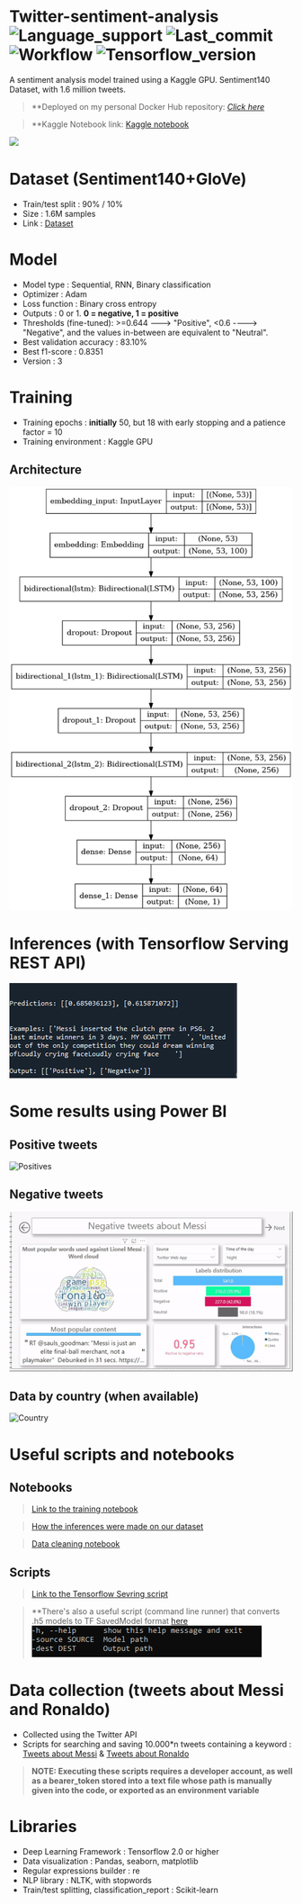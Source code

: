 # Twitter-sentiment-analysis ![Language_support](https://img.shields.io/pypi/pyversions/Tensorflow) ![Last_commit](https://img.shields.io/github/last-commit/JustSecret123/Human-pose-estimation) ![Workflow](https://img.shields.io/github/workflow/status/JustSecret123/Human-pose-estimation/Pylint/main) ![Tensorflow_version](https://img.shields.io/badge/Tensorflow%20version-2.6.2-orange)

A sentiment analysis model trained using a Kaggle GPU. Sentiment140 Dataset, with 1.6 million tweets.  

> **Deployed on my personal Docker Hub repository: [*Click here*](https://hub.docker.com/repository/docker/ibrahimserouis/my-tensorflow-models)

> **Kaggle Notebook link:  [Kaggle notebook](https://www.kaggle.com/ibrahimserouis99/twitter-sentiment-analysis)

<a href="https://www.linkedin.com/in/ibrahim-serouis-b05378181/">
  <img src="https://img.shields.io/badge/LinkedIn-Ibrahim%20Serouis-blue?link=http://left&link=http://right)"/>
</a>

# Dataset (Sentiment140+GloVe)

- Train/test split : 90% / 10% 
- Size : 1.6M samples 
- Link : [Dataset](https://www.kaggle.com/ibrahimserouis99/twitter-sentiment-analysis-and-word-embeddings)


# Model

- Model type : Sequential, RNN, Binary classification
- Optimizer : Adam
- Loss function : Binary cross entropy 
- Outputs : 0 or 1. **0 = negative, 1 = positive**
- Thresholds (fine-tuned):  >=0.644 ---> "Positive", <0.6 ----> "Negative", and the values in-between are equivalent to "Neutral".
- Best validation accuracy : 83.10%
- Best f1-score :  0.8351
- Version : 3

# Training 

- Training epochs : **initially** 50, but 18 with early stopping and a patience factor = 10
- Training environment : Kaggle GPU


## Architecture

![Model_architecture](Screenshots/Model%20architecture.png)

# Inferences (with Tensorflow Serving REST API)

![Inference example](Screenshots/Inference%20example.PNG)

# Some results using Power BI

## Positive tweets

![Positives](Results/positive_messi.gif)

## Negative tweets 

![Negatives](Results/negative_messi.gif)

## Data by country (when available)

![Country](Results/country_messi.gif)

# Useful scripts and notebooks

## Notebooks 

> [Link to the training notebook](Notebook/twitter-sentiment-analysis.ipynb)

> [How the inferences were made on our dataset](Notebook/custom-nlp-classifier-on-football-tweets.ipynb)

> [Data cleaning notebook](Notebook/data-cleaning-messi-and-ronaldo-tweets.ipynb)

## Scripts

> [Link to the Tensorflow Sevring script](Scripts/test_the_model.py)

> **There's also a useful script (command line runner) that converts .h5 models to TF SavedModel format [here](Scripts/h5_to_savedmodel.py)
> ![Args](Screenshots/clr_args.PNG)

# Data collection (tweets about Messi and Ronaldo)

- Collected using the Twitter API 
- Scripts for searching and saving 10.000*n tweets containing a keyword : [Tweets about Messi](Scripts/search_n_times_100_messi_tweets.py) & [Tweets about Ronaldo](Scripts/search_n_times_100_ronaldo_tweets.py)

> **NOTE: Executing these scripts requires a developer account, as well as a bearer_token stored into a text file whose path is manually given into the code, or exported as an environment variable**

# Libraries

- Deep Learning Framework : Tensorflow 2.0 or higher 
- Data visualization : Pandas, seaborn, matplotlib
- Regular expressions builder : re 
- NLP library : NLTK, with stopwords
- Train/test splitting, classification_report : Scikit-learn

